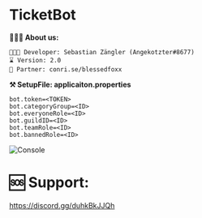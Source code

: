 # TicketBot

**👨🏻‍🚀  About us:**

```
👨🏻‍💻 Developer: Sebastian Zängler (Angekotzter#8677)
⌛ Version: 2.0
👯 Partner: conri.se/blessedfoxx
```

**⚒️ SetupFile: applicaiton.properties**
```
bot.token=<TOKEN>
bot.categoryGroup=<ID>
bot.everyoneRole=<ID>
bot.guildID=<ID>
bot.teamRole=<ID>
bot.bannedRole=<ID>
```

![Console](https://cdn.discordapp.com/attachments/991022985844494366/991850305601941514/unknown.png)

# 🆘 Support:
https://discord.gg/duhkBkJJQh
